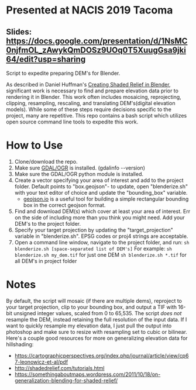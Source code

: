 # Presented at NACIS 2019 Tacoma
## Slides: https://docs.google.com/presentation/d/1NsMC0njfmOL_zAwykQmDOSz9UOq0T5XuugGsa9jki64/edit?usp=sharing

Script to expedite preparing DEM's for Blender.

As described in Daniel Huffman's [Creating Shaded Relief in Blender](https://somethingaboutmaps.wordpress.com/2017/11/16/creating-shaded-relief-in-blender/), significant work is necessary to find and prepare elevation data prior to rendering it in Blender. This work often includes mosaicing, reprojecting, clipping, resampling, rescaling, and translating DEM's(digital elevation models). While some of these steps require decisions specific to the project, many are repetitive. This repo contains a bash script which utilizes open source command line tools to expedite this work.

# How to Use
1) Clone/download the repo.
1) Make sure [GDAL/OGR](https://gdal.org/) is installed. (gdalinfo --version)
1) Make sure the GDAL/OGR python module is installed.
1) Create a vector specifying your area of interest and add to the project folder. Default points to "box.geojson"- to update, open "blenderize.sh" with your text editor of choice and update the "bounding_box" variable.
	- [geojson.io]() is a useful tool for building a simple rectangular bounding box in the correct geojson format.
1) Find and download DEM(s) which cover at least your area of interest. Err on the side of including more than you think you might need. Add your DEM's to the project folder.
1) Specify your target projection by updating the "target_projection" variable in "blenderize.sh". EPSG codes or proj4 strings are acceptable.
1) Open a command line window, navigate to the project folder, and run:
`sh blenderize.sh [space-separated list of DEM's]`
 For example:
 `sh blenderize.sh my_dem.tif` for just one DEM
 `sh blenderize.sh *.tif` for all DEM's in project folder

# Notes

By default, the script will mosaic (if there are multiple dems), reproject to your target projection, clip to your bounding box, and output a TIF with 16-bit unsigned integer values, scaled from 0 to 65,535. The script *does not* resample the DEM, instead retaining the full resolution of the input data. If I want to quickly resample my elevation data, I just pull the output into photoshop and make sure to resize with resampling set to cubic or bilinear. Here's a couple good resources for more on generalizing elevation data for hillshading:

- https://cartographicperspectives.org/index.php/journal/article/view/cp67-leonowicz-et-al/pdf
- http://shadedrelief.com/tutorials.html
- https://somethingaboutmaps.wordpress.com/2011/10/18/on-generalization-blending-for-shaded-relief/
